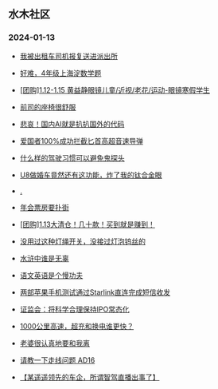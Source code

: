 ## 水木社区 
### 2024-01-13

+ [我被出租车司机报复送进派出所](https://www.mysmth.net/nForum/article/FamilyLife/1766580633)

+ [好难，4年级上海淀数学题](https://www.mysmth.net/nForum/article/ChildEducation/2336768)

+ [[团购]1.12-1.15 黄益静眼镜儿童/近视/老花/运动-眼镜寒假学生](https://www.mysmth.net/nForum/article/ADAgent_TG/1315797)

+ [前司的座椅很舒服](https://www.mysmth.net/nForum/article/WorkLife/3487387)

+ [悲哀！国内AI就是扒扒国外的代码](https://www.mysmth.net/nForum/article/AI/83676)

+ [爱国者100%成功拦截匕首高超音速导弹](https://www.mysmth.net/nForum/article/Aero/421372)

+ [什么样的驾驶习惯可以避免鬼探头](https://www.mysmth.net/nForum/article/AutoWorld/1944762970)

+ [U8做婚车竟然还有这功能，炸了我的钛合金眼](https://www.mysmth.net/nForum/article/GreenAuto/1452606)

+ [.](https://www.mysmth.net/nForum/article/OurEstate/2897407)

+ [年会票房要扑街](https://www.mysmth.net/nForum/article/Movie/3555388)

+ [[团购]1.13大清仓！几十款！买到就是赚到！](https://www.mysmth.net/nForum/article/ADAgent_TG/1315916)

+ [没用过这种灯绳开关，没接过灯泡钨丝的](https://www.mysmth.net/nForum/article/FamilyLife/1766582905)

+ [水浒中谁是无辜](https://www.mysmth.net/nForum/article/Reader/739794)

+ [语文英语是个慢功夫](https://www.mysmth.net/nForum/article/ChildEducation/2337713)

+ [两部苹果手机测试通过Starlink直连完成短信收发](https://www.mysmth.net/nForum/article/Aero/421350)

+ [证监会：将科学合理保持IPO常态化](https://www.mysmth.net/nForum/article/Stock/10749722)

+ [1000公里高速，超充和换电谁更快？](https://www.mysmth.net/nForum/article/GreenAuto/1452845)

+ [老婆很认真地要和我离](https://www.mysmth.net/nForum/article/Divorce/2061020)

+ [请教一下走线问题 AD16](https://www.mysmth.net/nForum/article/Circuit/383208)

+ [【某遥遥领先的车企，所谓智驾直播出事了】](https://www.mysmth.net/nForum/article/AutoWorld/1944763259)

